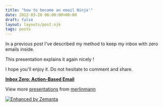 ```yaml
---
title: "how to become an email Ninja'"
date: 2012-03-20 06:00:00+00:00
draft: false
layout: layouts/post.njk
tags: posts
---
```


In a previous post I've described my method to keep my inbox with zero emails inside.

This presentation explains it again nicely !

I hope you'll enjoy it. Do not hesitate to comment and share.


**[Inbox Zero: Action-Based Email](http://www.slideshare.net/merlinmann/inbox-zero-actionbased-email)** 


View more [presentations](http://www.slideshare.net/) from [merlinmann](http://www.slideshare.net/merlinmann)







[![Enhanced by Zemanta](http://img.zemanta.com/zemified_a.png?x-id=e7afe855-ca25-471c-b58c-897adc1aecba)
](http://www.zemanta.com/)
